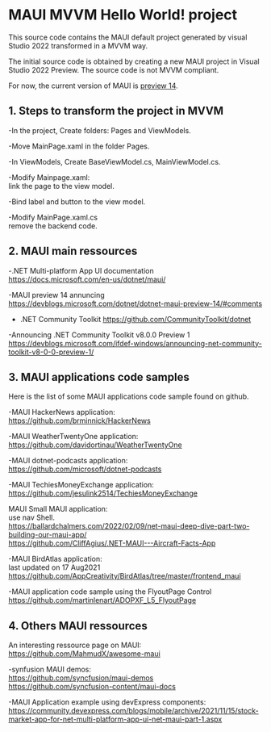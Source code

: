 # MAUI MVVM Hello World! project
This source code contains the MAUI default project generated by visual Studio 2022 transformed in a MVVM way.

The initial source code is obtained by creating a new MAUI project in Visual Studio 2022 Preview. 
The source code is not MVVM compliant.

For now, the current version of MAUI is [preview 14](https://devblogs.microsoft.com/dotnet/dotnet-maui-preview-14/). 

## 1. Steps to transform the project in MVVM

-In the project, Create folders: Pages and ViewModels.

-Move MainPage.xaml in the folder Pages.

-In ViewModels, Create BaseViewModel.cs, MainViewModel.cs.

-Modify Mainpage.xaml:<br>
link the page to the view model.

-Bind label and button to the view model.

-Modify MainPage.xaml.cs<br>
remove the backend code.

## 2. MAUI main ressources

-.NET Multi-platform App UI documentation<br>
https://docs.microsoft.com/en-us/dotnet/maui/

-MAUI preview 14 annuncing<br>
https://devblogs.microsoft.com/dotnet/dotnet-maui-preview-14/#comments

- .NET Community Toolkit 
https://github.com/CommunityToolkit/dotnet

-Announcing .NET Community Toolkit v8.0.0 Preview 1<br>
https://devblogs.microsoft.com/ifdef-windows/announcing-net-community-toolkit-v8-0-0-preview-1/

## 3. MAUI applications code samples

Here is the list of some MAUI applications code sample found on github.

-MAUI HackerNews application:<br>
https://github.com/brminnick/HackerNews

-MAUI WeatherTwentyOne application:<br>
https://github.com/davidortinau/WeatherTwentyOne

-MAUI dotnet-podcasts application:<br>
https://github.com/microsoft/dotnet-podcasts

-MAUI TechiesMoneyExchange application:<br>
https://github.com/jesulink2514/TechiesMoneyExchange

MAUI Small MAUI application:<br>
use nav Shell.<br>
https://ballardchalmers.com/2022/02/09/net-maui-deep-dive-part-two-building-our-maui-app/<br>
https://github.com/CliffAgius/.NET-MAUI---Aircraft-Facts-App

-MAUI BirdAtlas application:<br>
last updated on 17 Aug2021<br>
https://github.com/AppCreativity/BirdAtlas/tree/master/frontend_maui

-MAUI application code sample using the FlyoutPage Control<br>
https://github.com/martinlenart/ADOPXF_L5_FlyoutPage

## 4. Others MAUI ressources

An interesting ressource page on MAUI:<br>
https://github.com/MahmudX/awesome-maui

-synfusion MAUI demos:<br>
https://github.com/syncfusion/maui-demos<br>
https://github.com/syncfusion-content/maui-docs

-MAUI Application example using devExpress components:<br>
https://community.devexpress.com/blogs/mobile/archive/2021/11/15/stock-market-app-for-net-multi-platform-app-ui-net-maui-part-1.aspx

